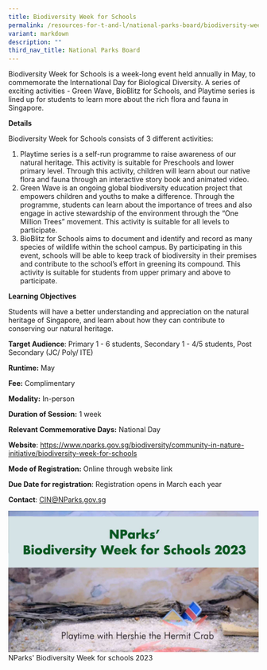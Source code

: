 ```yaml
---
title: Biodiversity Week for Schools
permalink: /resources-for-t-and-l/national-parks-board/biodiversity-week/
variant: markdown
description: ""
third_nav_title: National Parks Board
---
```

Biodiversity Week for Schools is a week-long event held annually in May, to commemorate the International Day for Biological Diversity. A series of exciting activities - Green Wave, BioBlitz for Schools, and Playtime series is lined up for students to learn more about the rich flora and fauna in Singapore.

**Details**

Biodiversity Week for Schools consists of 3 different activities: 
1. Playtime series is a self-run programme to raise awareness of our natural heritage. This activity is suitable for Preschools and lower primary level. Through this activity, children will learn about our native flora and fauna through an interactive story book and animated video. 
2. Green Wave is an ongoing global biodiversity education project that empowers children and youths to make a difference. Through the programme, students can learn about the importance of trees and also engage in active stewardship of the environment through the “One Million Trees” movement. This activity is suitable for all levels to participate. 
3. BioBlitz for Schools aims to document and identify and record as many species of wildlife within the school campus. By participating in this event, schools will be able to keep track of biodiversity in their premises and contribute to the school’s effort in greening its compound. This activity is suitable for students from upper primary and above to participate.

**Learning Objectives**

Students will have a better understanding and appreciation on the natural heritage of Singapore, and learn about how they can contribute to conserving our natural heritage.

**Target Audience**: Primary 1 - 6 students, Secondary 1 - 4/5 students, Post Secondary (JC/ Poly/ ITE)

**Runtime:** May

**Fee:** Complimentary

**Modality:** In-person

**Duration of Session:** 1 week

**Relevant Commemorative Days:** National Day

**Website**: https://www.nparks.gov.sg/biodiversity/community-in-nature-initiative/biodiversity-week-for-schools

**Mode of Registration:** Online through website link

**Due Date for registration**: Registration opens in March each year

**Contact**: CIN@NParks.gov.sg

![](/images/NParks_Thumnail_Hershie_1.jpg)NParks' Biodiversity Week for schools 2023